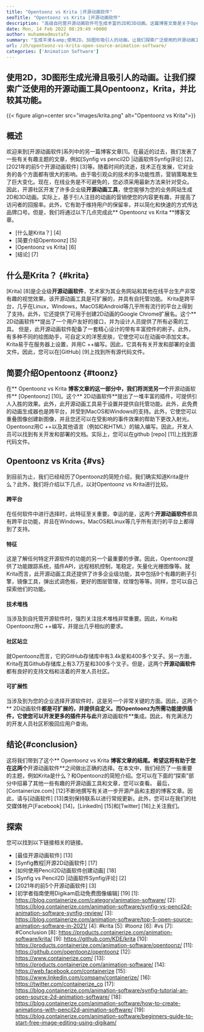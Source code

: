 ```yaml
---
title: "Opentoonz vs Krita |开源动画软件" 
seoTitle: "Opentoonz vs Krita |开源动画软件" 
description: "高级自托管开源动画软件可生成丰富的2D和3D动画。这篇博客文章是关于Opentoonz vs Krita的比较。" 
date: Mon, 14 Feb 2022 08:29:49 +0000
author: muhammadmustafa
summary: "生成平滑＆amp;使用2D，3D图形吸引人的动画。让我们探索广泛使用的开源动画工具Opentoonz，Krita，并比较其功能。" 
url: /zh/opentoonz-vs-krita-open-source-animation-software/
categories: ['Animation Software']
---
```


## 使用2D，3D图形生成光滑且吸引人的动画。让我们探索广泛使用的开源动画工具Opentoonz，Krita，并比较其功能。

{{< figure align=center src="images/krita.png" alt="Opentoonz vs Krita">}}


## 概述
欢迎来到[开源动画软件]系列中的另一篇博客文章[1]。在最近的过去，我们发表了一些有关有趣主题的文章，例如[Synfig vs pencil2D |动画软件Synfig评论] [2]，[2021年的前5个开源动画软件] [3]等。随着时间的流逝，技术正在发展，它对业务的各个方面都有很大的影响。由于吸引观众的技术的多功能性质，营销策略发生了巨大变化。现在，在线业务是不可避免的，您必须采用最新方法来针对受众。
因此，开源社区开发了许多企业级**开源动画工具**，使您能够为您的业务网站生成2D和3D动画。实际上，基于引人注目的动画的营销使您的内容更有趣，并提高了访问者的回报率。此外，它有助于维持用户的保留率，并以简化和快速的方式传达品牌口号。但是，我们将通过以下几点完成此** Opentoonz vs Krita **博客文章。
  * [什么是Krita？] [4]
  * [简要介绍Opentoonz] [5]
  * [Opentoonz vs Krita] [6]
  * [结论] [7]

## 什么是Krita？ {#krita}
[Krita] [8]是企业级**开源动画软件**，艺术家为其业务网站和其他在线平台生产非常有趣的视觉效果。该开源动画工具是可扩展的，并具有自托管功能。 Krita是跨平台，几乎在Linux，Windows，MacOS和Android等几乎所有流行的平台上得到了支持。此外，它还提供了可用于创建2D动画的Google Chrome扩展名。这个** 2D动画软件**提出了一个用户友好的接口，并为设计人员提供了所有必需的工具。
但是，此开源动画软件配备了一套精心设计的带有丰富控件的刷子。此外，有多种不同的绘图助手，可自定义的洋葱皮肤，它使您可以在动画中添加文本。 Krita易于在服务器上设置，并用C ++编写。因此，它具有有关开发和部署的全面文件。因此，您可以在[GitHub] [9]上找到所有源代码文件。

## 简要介绍Opentoonz {#toonz}
在** Opentoonz vs Krita **博客文章的这一部分中，我们将浏览另一个**开源动画软件** [Opentoonz] [10]。这个** 2D动画软件**提出了一堆丰富的插件，可提供引人入胜的效果。此外，此开源动画工具易于设置并提供自托管功能。此外，此免费的动画生成器也是跨平台，并受到MacOS和Windows的支持。此外，它使您可以重叠图像创建新图像，并且您还可以在受影响的事件效果的帮助下更改入射光。
Opentoonz用C ++以及其他语言（例如C和HTML）的输入编写。因此，开发人员可以找到有关开发和部署的文档。实际上，您可以在github [repo] [11]上找到源代码文件。

## Opentoonz vs Krita {#vs}
到目前为止，我们已经经历了Opentoonz的简短介绍，我们确实知道Krita是什么？此外，我们将介绍以下几点，以对Opentoonz vs Krita进行比较。

#### 跨平台
在任何软件中进行选择时，此特征至关重要。幸运的是，这两个**开源动画软件**都具有跨平台功能，并且在Windows，MacOS和Linux等几乎所有流行的平台上都得到了支持。

#### 特征
这是了解任何特定开源软件的功能的另一个最重要的步骤。因此，Opentoonz提供了功能跟踪系统，插件API，远程相机控制，笔稳定，矢量化光栅图像等。就Krita而言，此开源动画工具还提供了许多企业级功能，其中包括9个有趣的刷子引擎，镜像工具，弹出式调色板，更好的图层管理，纹理包等等。同样，您可以自己探索他们的功能。

#### 技术堆栈
当涉及到自托管开源软件时，强烈关注技术堆栈非常重要。因此，Krita和Opentoonz用C ++编写，并提出几乎相似的要求。

#### 社区站立
就Opentoonz而言，它的GitHub存储库中有3.4k星和400多个叉子。另一方面，Krita在其Github存储库上有3.7万星和300多个叉子。但是，这两个**开源动画软件**都有良好的支持文档和活着的开发人员社区。

#### 可扩展性
当涉及到为您的企业选择开源软件时，这是另一个非常关键的方面。因此，这两个** 2D动画软件**都是可扩展的，并提供自定义。而Opentoonz为所需功能提供插件，它使您可以开发更多的插件并与此**开源动画软件**集成。因此，有充满活力的开发人员社区积极回应用户查询。

## 结论{#conclusion}
这将我们带到了这个** Opentoonz vs Krita **博客文章的结尾。希望这将有助于您在这两个**开源动画软件**之间做出正确的选择。在本文中，我们经历了一些重要的主题，例如Krita是什么？和Opentoonz的简短介绍。您可以在下面的“探索”部分中招募了其他一些有趣的开源动画工具和文章，您可以查看。
最后，[Containerize.com] [12]不断地撰写有关进一步开源产品和主题的博客文章。因此，请与[动画软件] [13]类别保持联系以进行常规更新。此外，您可以在我们的社交媒体帐户[Facebook] [14]，[LinkedIn] [15]和[Twitter] [16]上关注我们。

## 探索
您可以找到以下链接相关的链接。
  * [最佳开源动画软件] [13]
  * [Synfig教程|开源2D动画软件] [17]
  * [如何使用Pencil2D动画软件创建动画] [18]
  * [Synfig vs Pencil2D |动画软件Synfig评论] [2]
  * [2021年的前5个开源动画软件] [3]
  * [初学者指南使用Digikam启动免费图像编辑] [19]
[1]: https://blog.containerize.com/category/animation-software/
[2]: https://blog.containerize.com/animation-software/synfig-vs-pencil2d-animation-software-synfig-review/
[3]: https://blog.containerize.com/animation-software/top-5-open-source-animation-software-in-2021/
[4]: #krita
[5]: #toonz
[6]: #vs
[7]: #Conclusion
[8]: https://products.containerize.com/animation-software/krita/
[9]: https://github.com/KDE/krita
[10]: https://products.containerize.com/animation-software/opentoonz/
[11]: https://github.com/opentoonz/opentoonz
[12]: https://www.containerize.com/
[13]: https://products.containerize.com/animation-software/
[14]: https://web.facebook.com/containerize
[15]: https://www.linkedin.com/company/containerize/
[16]: https://twitter.com/containerize_co
[17]: https://blog.containerize.com/animation-software/synfig-tutorial-an-open-source-2d-animation-software/
[18]: https://blog.containerize.com/animation-software/how-to-create-animations-with-pencil2d-animation-software/
[19]: https://blog.containerize.com/animation-software/beginners-guide-to-start-free-image-editing-using-digikam/
